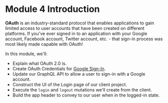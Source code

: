 # Module 4 Introduction

**OAuth** is an industry-standard protocol that enables applications to gain limited access to user accounts that have been created on different platforms. If you've ever signed in to an application with your Google account, Facebook account, Twitter account, etc. - that sign-in process was most likely made capable with OAuth!

In this module, we'll:

-   Explain what OAuth 2.0 is.
-   Create OAuth Credentials for [Google Sign-In](https://developers.google.com/identity/sign-in/web/sign-in).
-   Update our GraphQL API to allow a user to sign-in with a Google account.
-   Construct the UI of the Login page of our client project.
-   Execute the `login` and `logout` mutations we'll create from the client.
-   Build the app header to convey to our user when in the logged-in state.
